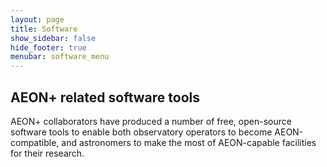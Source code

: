 ```yaml
---
layout: page
title: Software
show_sidebar: false
hide_footer: true
menubar: software_menu
---
```


## AEON+ related software tools

AEON+ collaborators have produced a number of free, open-source software tools to enable both 
observatory operators to become AEON-compatible, and astronomers to make the most of AEON-capable facilities
for their research.  